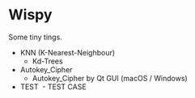 # Wispy
Some tiny tings.

- KNN (K-Nearest-Neighbour)
  - Kd-Trees
- Autokey_Cipher
  - Autokey_Cipher by Qt GUI (macOS / Windows)
- TEST
  - TEST CASE
